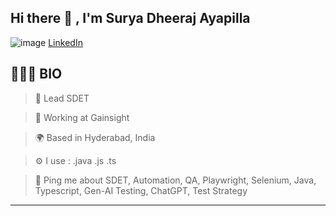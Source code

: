 ## Hi there 👋 , I'm Surya Dheeraj Ayapilla 

![image](https://github.com/user-attachments/assets/15d331a7-2a53-4cfc-882c-60b36d96fd19)        [LinkedIn](https://www.linkedin.com/in/surya-dheeraj-ayapilla/)

👨🏻‍💻 **BIO**
------------------------------------
> 🤖 Lead SDET

> 💼 Working at Gainsight 

> 🌍 Based in Hyderabad, India

> ⚙️ I use : .java .js .ts

> 💬 Ping me about SDET, Automation, QA, Playwright, Selenium, Java, Typescript, Gen-AI Testing, ChatGPT, Test Strategy

-------------------------------------


